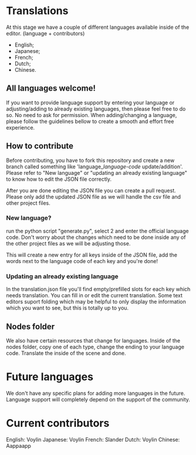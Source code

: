 # Translations

At this stage we have a couple of different languages available inside of the editor. (language + contributors)

- English;
- Japanese;
- French;
- Dutch;
- Chinese.

## All languages welcome!

If you want to provide language support by entering your language or adjusting/adding to already existing languages, then please feel free to do so. No need to ask for permission. When adding/changing a language, please follow the guidelines bellow to create a smooth and effort free experience.

## How to contribute

Before contributing, you have to fork this repository and create a new branch called something like 'language_*language-code* update/addition'. Please refer to "New language" or "updating an already existing language" to know how to edit the JSON file correctly.

After you are done editing the JSON file you can create a pull request. Please only add the updated JSON file as we will handle the csv file and other project files.

### New language?

run the python script "generate.py", select 2 and enter the official language code. Don't worry about the changes which need to be done inside any of the other project files as we will be adjusting those.

This will create a new entry for all keys inside of the JSON file, add the words next to the language code of each key and you're done!

### Updating an already existing language

In the translation.json file you'll find empty/prefilled slots for each key which needs translation. You can fill in or edit the current translation. Some text editors suport folding which may be helpful to only display the information which you want to see, but this is totally up to you.

## Nodes folder

We also have certain resources that change for languages. Inside of the nodes folder, copy one of each type, change the ending to your language code. Translate the inside of the scene and done.

# Future languages

We don't have any specific plans for adding more languages in the future. Language support will completely depend on the support of the community.

# Current contributors

English: Voylin
Japanese: Voylin
French: Slander
Dutch: Voylin
Chinese: Aappaapp
